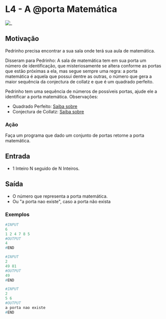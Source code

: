 # L4 - A @porta Matemática

![_](cover.jpg)

## Motivação

Pedrinho precisa encontrar a sua sala onde terá sua aula de matemática.

Disseram para Pedrinho: A sala de matemática tem em sua porta um número de identificação, que misteriosamente se altera conforme as portas que estão próximas a ela, mas segue sempre uma regra: a porta matemática é aquela que possui dentre as outras, o número que gera a maior sequência da conjectura de collatz e que é um quadrado perfeito.

Pedrinho tem uma sequência de números de possíveis portas, ajude ele a identificar a porta matemática. Observações:

- Quadrado Perfeito: [Saiba
sobre](https://www.todamateria.com.br/quadrado-perfeito)
- Conjectura de Collatz: [Saiba
sobre](https://pt.wikipedia.org/wiki/Conjectura_de_Collatz)

### Ação

Faça um programa que dado um conjunto de portas retorne a porta matemática.

## Entrada

- 1 Inteiro N seguido de N Inteiros.

## Saída

- O número que representa a porta matemática.
- Ou \"a porta nao existe\", caso a porta não exista

### Exemplos

``` py
#INPUT
6
1 2 4 7 8 5
#OUTPUT
4
#END

#INPUT
2
49 81
#OUTPUT
49
#END

#INPUT
2
5 6
#OUTPUT
a porta nao existe
#END
```
